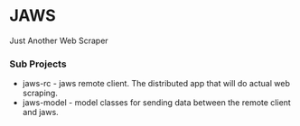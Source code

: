 # JAWS #
Just Another Web Scraper


### Sub Projects ###

* jaws-rc - jaws remote client.  The distributed app that will do actual web scraping.
* jaws-model - model classes for sending data between the remote client and jaws.
